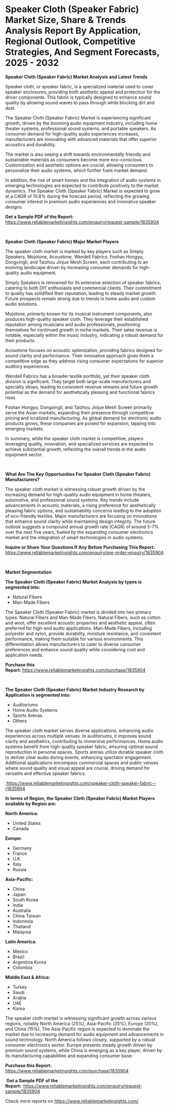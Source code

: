 <p><h1>Speaker Cloth (Speaker Fabric) Market Size, Share & Trends Analysis Report By Application, Regional Outlook, Competitive Strategies, And Segment Forecasts, 2025 - 2032</h1></p><p><strong>Speaker Cloth (Speaker Fabric) Market Analysis and Latest Trends</strong></p>
<p><p>Speaker cloth, or speaker fabric, is a specialized material used to cover speaker enclosures, providing both aesthetic appeal and protection for the driver components. This fabric is typically designed to enhance sound quality by allowing sound waves to pass through while blocking dirt and dust. </p><p>The Speaker Cloth (Speaker Fabric) Market is experiencing significant growth, driven by the booming audio equipment industry, including home theater systems, professional sound systems, and portable speakers. As consumer demand for high-quality audio experiences increases, manufacturers are innovating with advanced materials that offer superior acoustics and durability. </p><p>The market is also seeing a shift towards environmentally friendly and sustainable materials as consumers become more eco-conscious. Customization and aesthetic options are crucial, allowing consumers to personalize their audio systems, which further fuels market demand. </p><p>In addition, the rise of smart homes and the integration of audio systems in emerging technologies are expected to contribute positively to the market dynamics. The Speaker Cloth (Speaker Fabric) Market is expected to grow at a CAGR of 10.8% during the forecast period, reflecting the growing consumer interest in premium audio experiences and innovative speaker designs.</p></p>
<p><strong>Get a Sample PDF of the Report:&nbsp;</strong> <a href="https://www.reliablemarketinsights.com/enquiry/request-sample/1835904?utm_campaign=2888&utm_medium=2&utm_source=Github&utm_content=ia&utm_term=26032025&utm_id=speaker-cloth-speaker-fabric">https://www.reliablemarketinsights.com/enquiry/request-sample/1835904</a></p>
<p>&nbsp;</p>
<p><strong>Speaker Cloth (Speaker Fabric) Major Market Players</strong></p>
<p><p>The speaker cloth market is marked by key players such as Simply Speakers, Mojotone, Acoustone, Wendell Fabrics, Foshan Hongyu, Dongxingli, and Taizhou Jinjue Mesh Screen, each contributing to an evolving landscape driven by increasing consumer demands for high-quality audio equipment.</p><p>Simply Speakers is renowned for its extensive selection of speaker fabrics, catering to both DIY enthusiasts and commercial clients. Their commitment to quality has solidified their reputation, leading to steady market growth. Future prospects remain strong due to trends in home audio and custom audio solutions.</p><p>Mojotone, primarily known for its musical instrument components, also produces high-quality speaker cloth. They leverage their established reputation among musicians and audio professionals, positioning themselves for continued growth in niche markets. Their sales revenue is notable, especially within the music industry, indicating a robust demand for their products.</p><p>Acoustone focuses on acoustic optimization, providing fabrics designed for sound clarity and performance. Their innovative approach gives them a competitive edge as they address rising consumer expectations for superior auditory experiences.</p><p>Wendell Fabrics has a broader textile portfolio, yet their speaker cloth division is significant. They target both large-scale manufacturers and specialty shops, leading to consistent revenue streams and future growth potential as the demand for aesthetically pleasing and functional fabrics rises.</p><p>Foshan Hongyu, Dongxingli, and Taizhou Jinjue Mesh Screen primarily serve the Asian markets, expanding their presence through competitive pricing and localized manufacturing. As global demand for electronic audio products grows, these companies are poised for expansion, tapping into emerging markets.</p><p>In summary, while the speaker cloth market is competitive, players leveraging quality, innovation, and specialized services are expected to achieve substantial growth, reflecting the overall trends in the audio equipment sector.</p></p>
<p>&nbsp;</p>
<p><strong>What Are The Key Opportunities For Speaker Cloth (Speaker Fabric) Manufacturers?</strong></p>
<p><p>The speaker cloth market is witnessing robust growth driven by the increasing demand for high-quality audio equipment in home theaters, automotive, and professional sound systems. Key trends include advancements in acoustic materials, a rising preference for aesthetically pleasing fabric options, and sustainability concerns leading to the adoption of eco-friendly textiles. Major manufacturers are focusing on innovations that enhance sound clarity while maintaining design integrity. The future outlook suggests a compound annual growth rate (CAGR) of around 5-7% over the next five years, fueled by the expanding consumer electronics market and the integration of smart technologies in audio systems.</p></p>
<p><strong>Inquire or Share Your Questions If Any Before Purchasing This Report:</strong> <a href="https://www.reliablemarketinsights.com/enquiry/pre-order-enquiry/1835904?utm_campaign=2888&utm_medium=2&utm_source=Github&utm_content=ia&utm_term=26032025&utm_id=speaker-cloth-speaker-fabric">https://www.reliablemarketinsights.com/enquiry/pre-order-enquiry/1835904</a></p>
<p>&nbsp;</p>
<p><strong>Market Segmentation</strong></p>
<p><strong>The Speaker Cloth (Speaker Fabric) Market Analysis by types is segmented into:</strong></p>
<p><ul><li>Natural Fibers</li><li>Man-Made Fibers</li></ul></p>
<p><p>The Speaker Cloth (Speaker Fabric) market is divided into two primary types: Natural Fibers and Man-Made Fibers. Natural Fibers, such as cotton and wool, offer excellent acoustic properties and aesthetic appeal, often preferred for high-end audio applications. Man-Made Fibers, including polyester and nylon, provide durability, moisture resistance, and consistent performance, making them suitable for various environments. This differentiation allows manufacturers to cater to diverse consumer preferences and enhance sound quality while considering cost and application needs.</p></p>
<p><strong>Purchase this Report:&nbsp;</strong><a href="https://www.reliablemarketinsights.com/purchase/1835904?utm_campaign=2888&utm_medium=2&utm_source=Github&utm_content=ia&utm_term=26032025&utm_id=speaker-cloth-speaker-fabric">https://www.reliablemarketinsights.com/purchase/1835904</a></p>
<p>&nbsp;</p>
<p><strong>The Speaker Cloth (Speaker Fabric) Market Industry Research by Application is segmented into:</strong></p>
<p><ul><li>Auditoriums</li><li>Home Audio Systems</li><li>Sports Arenas</li><li>Others</li></ul></p>
<p><p>The speaker cloth market serves diverse applications, enhancing audio experiences across multiple venues. In auditoriums, it improves sound clarity and aesthetics, contributing to immersive performances. Home audio systems benefit from high-quality speaker fabric, ensuring optimal sound reproduction in personal spaces. Sports arenas utilize durable speaker cloth to deliver clear audio during events, enhancing spectator engagement. Additional applications encompass commercial spaces and public venues where sound quality and visual appeal are crucial, driving demand for versatile and effective speaker fabrics.</p></p>
<p><a href="https://www.reliablemarketinsights.com/speaker-cloth-speaker-fabric--r1835904?utm_campaign=2888&utm_medium=2&utm_source=Github&utm_content=ia&utm_term=26032025&utm_id=speaker-cloth-speaker-fabric">&nbsp;https://www.reliablemarketinsights.com/speaker-cloth-speaker-fabric--r1835904</a></p>
<p><strong>In terms of Region, the Speaker Cloth (Speaker Fabric) Market Players available by Region are:</strong></p>
<p>
    <p> <strong> North America: </strong>
        <ul>
            <li>United States</li>
            <li>Canada</li>
        </ul>
        </p> 
    <p> <strong> Europe: </strong>
        <ul>
            <li>Germany</li>
            <li>France</li>
            <li>U.K.</li>
            <li>Italy</li>
            <li>Russia</li>
        </ul>
        </p> 
    <p> <strong> Asia-Pacific: </strong>
        <ul>
            <li>China</li>
            <li>Japan</li>
            <li>South Korea</li>
            <li>India</li>
            <li>Australia</li>
            <li>China Taiwan</li>
            <li>Indonesia</li>
            <li>Thailand</li>
            <li>Malaysia</li>
        </ul>
        </p> 
    <p> <strong> Latin America: </strong>
        <ul>
            <li>Mexico</li>
            <li>Brazil</li>
            <li>Argentina Korea</li>
            <li>Colombia</li>
        </ul>
        </p> 
    <p> <strong> Middle East & Africa: </strong>
        <ul>
            <li>Turkey</li>
            <li>Saudi</li>
            <li>Arabia</li>
            <li>UAE</li>
            <li>Korea</li>
        </ul>
    </p>
    </p>
<p><p>The speaker cloth market is witnessing significant growth across various regions, notably North America (25%), Asia-Pacific (35%), Europe (20%), and China (15%). The Asia-Pacific region is expected to dominate the market due to increasing demand for audio equipment and advancements in sound technology. North America follows closely, supported by a robust consumer electronics sector. Europe presents steady growth driven by premium sound systems, while China is emerging as a key player, driven by its manufacturing capabilities and expanding consumer base.</p></p>
<p><strong>Purchase this Report: </strong><a href="https://www.reliablemarketinsights.com/purchase/1835904?utm_campaign=2888&utm_medium=2&utm_source=Github&utm_content=ia&utm_term=26032025&utm_id=speaker-cloth-speaker-fabric">https://www.reliablemarketinsights.com/purchase/1835904</a></p>
<p>&nbsp;<strong>Get a Sample PDF of the Report:&nbsp;&nbsp;</strong><a href="https://www.reliablemarketinsights.com/enquiry/request-sample/1835904?utm_campaign=2888&utm_medium=2&utm_source=Github&utm_content=ia&utm_term=26032025&utm_id=speaker-cloth-speaker-fabric">https://www.reliablemarketinsights.com/enquiry/request-sample/1835904</a></p>
<p><strong></strong></p>
<p>Check more reports on <a href="https://www.reliablemarketinsights.com/?utm_campaign=2888&utm_medium=2&utm_source=Github&utm_content=ia&utm_term=26032025&utm_id=speaker-cloth-speaker-fabric">https://www.reliablemarketinsights.com/</a></p>